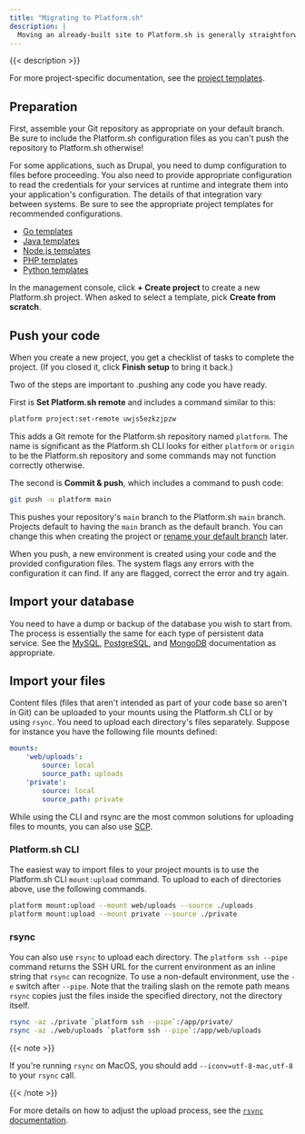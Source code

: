 ```yaml
---
title: "Migrating to Platform.sh"
description: |
  Moving an already-built site to Platform.sh is generally straightforward. For the most part, the only part that will vary from one framework to another is the details of the Platform.sh configuration files.
---
```


{{< description >}}

For more project-specific documentation,
see the [project templates](/development/templates.md).

## Preparation

First, assemble your Git repository as appropriate on your default branch.
Be sure to include the Platform.sh configuration files
as you can't push the repository to Platform.sh otherwise!

For some applications, such as Drupal,
you need to dump configuration to files before proceeding.
You also need to provide appropriate configuration
to read the credentials for your services at runtime
and integrate them into your application's configuration.
The details of that integration vary between systems.
Be sure to see the appropriate project templates for recommended configurations.

* [Go templates](/languages/go#project-templates)
* [Java templates](/languages/java/_index.md#project-templates)
* [Node.js templates](/languages/nodejs/_index.md#project-templates)
* [PHP templates](/languages/php/_index.md#project-templates)
* [Python templates](/languages/python#project-templates)


In the management console, click **+ Create project** to create a new Platform.sh project.
When asked to select a template, pick **Create from scratch**.

## Push your code

When you create a new project,
you get a checklist of tasks to complete the project.
(If you closed it, click **Finish setup** to bring it back.)

Two of the steps are important to .pushing any code you have ready.

First is **Set Platform.sh remote** and includes a command similar to this:

```bash
platform project:set-remote uwjs5ezkzjpzw
```

This adds a Git remote for the Platform.sh repository named `platform`.
The name is significant as the Platform.sh CLI looks for either `platform` or `origin` to be the Platform.sh repository
and some commands may not function correctly otherwise.

The second is **Commit & push**, which includes a command to push code:

```bash
git push -u platform main
```

This pushes your repository's `main` branch to the Platform.sh `main` branch.
Projects default to having the `main` branch as the default branch.
You can change this when creating the project or [rename your default branch](../guides/general/default-branch.md) later.

When you push, a new environment is created using your code and the provided configuration files.
The system flags any errors with the configuration it can find.
If any are flagged, correct the error and try again.

## Import your database

You need to have a dump or backup of the database you wish to start from.
The process is essentially the same for each type of persistent data service.
See the [MySQL](/configuration/services/mysql/_index.md), [PostgreSQL](/configuration/services/postgresql.md),
and [MongoDB](/configuration/services/mongodb.md) documentation as appropriate.

## Import your files

Content files (files that aren't intended as part of your code base so aren't in Git)
can be uploaded to your mounts using the Platform.sh CLI or by using `rsync`.
You need to upload each directory's files separately.
Suppose for instance you have the following file mounts defined:

```yaml
mounts:
    'web/uploads':
        source: local
        source_path: uploads
    'private':
        source: local
        source_path: private
```

While using the CLI and rsync are the most common solutions for uploading files to mounts,
you can also use [SCP](/development/access-site.md#scp).

### Platform.sh CLI

The easiest way to import files to your project mounts is to use the Platform.sh CLI `mount:upload` command.
To upload to each of directories above, use the following commands.

```bash
platform mount:upload --mount web/uploads --source ./uploads
platform mount:upload --mount private --source ./private
```

### rsync

You can also use `rsync` to upload each directory.
The `platform ssh --pipe` command returns the SSH URL for the current environment
as an inline string that `rsync` can recognize.
To use a non-default environment, use the `-e` switch after `--pipe`.
Note that the trailing slash on the remote path means `rsync` copies just the files inside the specified directory,
not the directory itself.

```bash
rsync -az ./private `platform ssh --pipe`:/app/private/
rsync -az ./web/uploads `platform ssh --pipe`:/app/web/uploads
```

{{< note >}}

If you're running `rsync` on MacOS,
you should add `--iconv=utf-8-mac,utf-8` to your `rsync` call.

{{< /note >}}

For more details on how to adjust the upload process,
see the [`rsync` documentation](https://download.samba.org/pub/rsync/rsync.html).
